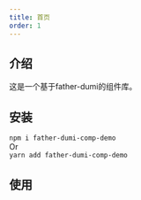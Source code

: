 ```yaml
---
title: 首页
order: 1
---
```


## 介绍

这是一个基于father-dumi的组件库。

## 安装

`npm i father-dumi-comp-demo`   
Or   
`yarn add father-dumi-comp-demo`

## 使用
